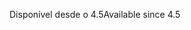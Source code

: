 <span data-ttu-id="e2d52-101">Disponível desde o 4.5</span><span class="sxs-lookup"><span data-stu-id="e2d52-101">Available since 4.5</span></span>
